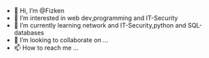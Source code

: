 - 👋 Hi, I’m @Fizken
- 👀 I’m interested in web dev,programming and IT-Security
- 🌱 I’m currently learning network and IT-Security,python and SQL-databases
- 💞️ I’m looking to collaborate on ...
- 📫 How to reach me ...

<!---
Fizken/Fizken is a ✨ special ✨ repository because its `README.md` (this file) appears on your GitHub profile.
You can click the Preview link to take a look at your changes.
--->
